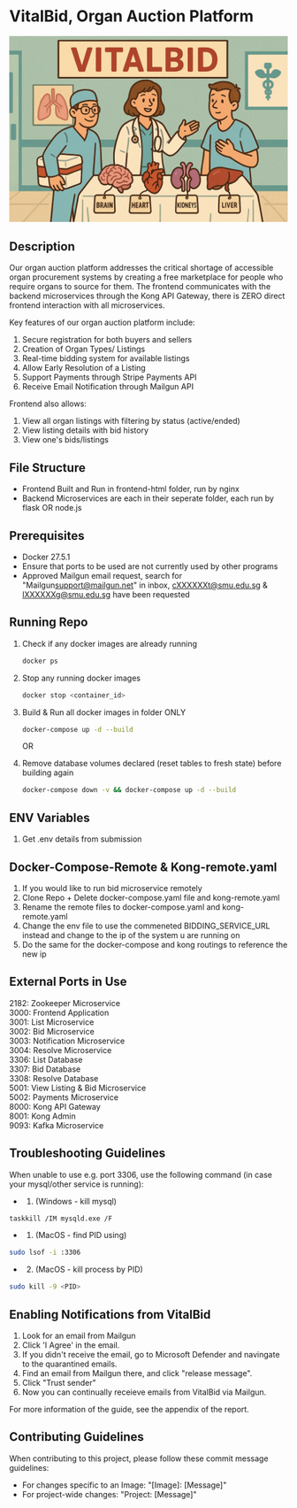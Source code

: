 # VitalBid, Organ Auction Platform
![Fun Image](dd1efe8a-f16f-4d8e-8456-0e2b5c5e6b65.png)

## Description
Our organ auction platform addresses the critical shortage of accessible organ procurement systems by creating a free marketplace for people who require organs to source for them. The frontend communicates with the backend microservices through the Kong API Gateway, there is ZERO direct frontend interaction with all microservices.

Key features of our organ auction platform include:
1.	Secure registration for both buyers and sellers
2.	Creation of Organ Types/ Listings
3.	Real-time bidding system for available listings
4.	Allow Early Resolution of a Listing
5.	Support Payments through Stripe Payments API
6.	Receive Email Notification through Mailgun API

Frontend also allows:
1.	View all organ listings with filtering by status (active/ended)
2.	View listing details with bid history
3.	View one's bids/listings

## File Structure
- Frontend Built and Run in frontend-html folder, run by nginx
- Backend Microservices are each in their seperate folder, each run by flask OR node.js

## Prerequisites
- Docker 27.5.1
- Ensure that ports to be used are not currently used by other programs
- Approved Mailgun email request, search for "Mailgun<support@mailgun.net>" in inbox, cXXXXXXt@smu.edu.sg & lXXXXXXg@smu.edu.sg have been requested

## Running Repo 
1. Check if any docker images are already running
   ```sh
   docker ps
   ```
2. Stop any running docker images  
   ```sh
   docker stop <container_id>
   ```

3. Build & Run all docker images in folder ONLY
   ```sh
   docker-compose up -d --build
   ```
   OR
3. Remove database volumes declared (reset tables to fresh state) before building again
   ```sh
   docker-compose down -v && docker-compose up -d --build
   ```

## ENV Variables
1. Get .env details from submission

## Docker-Compose-Remote & Kong-remote.yaml
1. If you would like to run bid microservice remotely
2. Clone Repo + Delete docker-compose.yaml file and kong-remote.yaml
3. Rename the remote files to docker-compose.yaml and kong-remote.yaml
4. Change the env file to use the commeneted BIDDING_SERVICE_URL instead and change to the ip of the system u are running on
5. Do the same for the docker-compose and kong routings to reference the new ip

## External Ports in Use
2182: Zookeeper Microservice </br>
3000: Frontend Application </br>
3001: List Microservice </br>
3002: Bid Microservice </br>
3003: Notification Microservice </br>
3004: Resolve Microservice </br>
3306: List Database </br>
3307: Bid Database </br>
3308: Resolve Database </br>
5001: View Listing & Bid Microservice </br>
5002: Payments Microservice </br>
8000: Kong API Gateway </br>
8001: Kong Admin </br>
9093: Kafka Microservice </br>

## Troubleshooting Guidelines 
When unable to use e.g. port 3306, use the following command (in case your mysql/other service is running):
* 1. (Windows - kill mysql)
```sh
taskkill /IM mysqld.exe /F
```
* 1. (MacOS - find PID using)
```sh
sudo lsof -i :3306 
```
* 2. (MacOS - kill process by PID)
```sh
sudo kill -9 <PID>
```
## Enabling Notifications from VitalBid
1. Look for an email from Mailgun
2. Click 'I Agree' in the email.
3. If you didn't receive the email, go to Microsoft Defender and navingate to the quarantined emails.
4. Find an email from Mailgun there, and click "release message".
5. Click "Trust sender"
6. Now you can continually receieve emails from VitalBid via Mailgun.

For more information of the guide, see the appendix of the report.

## Contributing Guidelines
When contributing to this project, please follow these commit message guidelines:
* For changes specific to an Image: "[Image]: [Message]"
* For project-wide changes: "Project: [Message]"

